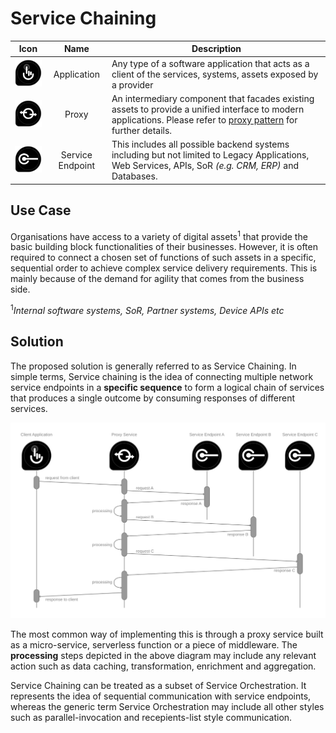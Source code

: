 # Service Chaining


|Icon   |Name    |Description
|-------|:------:|----|
|<img src="../icons/application.svg" alt="application icon" width="80"/>|Application| Any type of a software application that acts as a client of the services, systems, assets exposed by a provider|
|<img src="../icons/proxy.svg" alt="proxy icon" width="80"/>|Proxy| An intermediary component that facades  existing assets to provide a unified interface to modern applications. Please refer to [proxy pattern](./proxy.md) for further details.|
|<img src="../icons/service-endpoint.svg" alt="service endpoint icon" width="80"/>|Service Endpoint| This includes all possible backend systems including but not limited to Legacy Applications, Web Services, APIs, SoR *(e.g. CRM, ERP)* and Databases.|

## Use Case
Organisations have access to a variety of digital assets<sup>1</sup> that provide the basic building block functionalities of their businesses. However, it is often required to connect a chosen set of functions of such assets in a specific, sequential order to achieve complex service delivery requirements. This is mainly because of the demand for agility that comes from the business side.

<sup>1</sup>_Internal software systems, SoR,  Partner systems, Device APIs etc_

## Solution
The proposed solution is generally referred to as Service Chaining. In simple terms, Service chaining is the idea of connecting multiple network service endpoints in a **specific sequence** to form a logical chain of services that produces a single outcome by consuming responses of different services.

<img src="./images/service-chaining.svg" alt="service chaining image" width="800px"/>

The most common way of implementing this is through a proxy service built as a micro-service, serverless function or a piece of middleware. The **processing** steps depicted in the above diagram may include any relevant action such as data caching, transformation, enrichment and aggregation.

Service Chaining can be treated as a subset of Service Orchestration. It represents the idea of sequential communication with service endpoints, whereas the generic term Service Orchestration may include all other styles such as parallel-invocation and recepients-list style communication.

